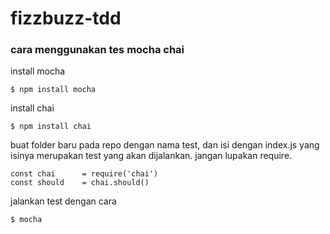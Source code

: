 # fizzbuzz-tdd

### cara menggunakan tes mocha chai
install mocha
```
$ npm install mocha
```
install chai
```
$ npm install chai
```
buat folder baru pada repo dengan nama test, dan isi dengan index.js
yang isinya merupakan test yang akan dijalankan. jangan lupakan require.
```
const chai      = require('chai')
const should    = chai.should()
```
jalankan test dengan cara
```
$ mocha
```
